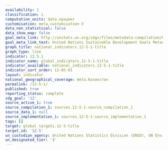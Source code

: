 ```yaml
---
availability: 1
classification: 1
computation_units: data.процент
customisation: meta.customisation-3
data_non_statistical: false
data_show_map: false
goal_meta_link: http://unstats.un.org/sdgs/files/metadata-compilation/Metadata-Goal-12.pdf
goal_meta_link_text: United Nations Sustainable Development Goals Metadata (pdf 782kB)
graph_title: national_indicators.12-5-1-title
graph_type: line
indicator: 12.5.1
indicator_name: global_indicators.12-5-1-title
indicator_available: national_indicators.12-5-1-title
indicator_sort_order: 12-05-01
layout: indicator
national_geographical_coverage: meta.Казахстан
permalink: /12-5-1/
published: true
reporting_status: complete
sdg_goal: '12'
source_active_1: true
source_compilation_1: sources.12-5-1-source_compilation_1
source_data_1: null
source_implementation_1: sources.12-5-1-source_implementation_1
tags: []
target: global_targets.12-5-title
target_id: '12.5'
un_custodian_agency: United Nations Statistics Division (UNSD), UN Environment (UNEP)
un_designated_tier: '3'
---
```

